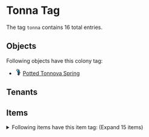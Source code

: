 # Tonna Tag

The tag `tonna` contains 16 total entries.

## Objects

Following objects have this colony tag:

- <img src="https://raw.githubusercontent.com/Ceterai/Enternia/main/objects/alta/special/plants/pots/bushes/tonnova/icon.png" alt="Potted Tonnova Spring icon" loading="lazy" height="16px" width="auto" /> [Potted Tonnova Spring](https://ceterai.github.io/MyEnternia/Wiki/PottedTonnovaSpring)

## Tenants

## Items

<details markdown="1"><summary>Following items have this item tag: (Expand 15 items)</summary>

- <img src="https://raw.githubusercontent.com/Ceterai/Enternia/main/items/generic/food/tier3/ct_tonna_shake.png" alt="Alta Shake icon" loading="lazy" height="16px" width="auto" /> [Alta Shake](https://ceterai.github.io/MyEnternia/Wiki/AltaShake)
- <img src="https://raw.githubusercontent.com/Ceterai/Enternia/main/assetMissing.png" alt="Boiled Tonna icon" loading="lazy" height="16px" width="auto" /> [Boiled Tonna](https://ceterai.github.io/MyEnternia/Wiki/BoiledTonna)
- <img src="https://raw.githubusercontent.com/Ceterai/Enternia/main/items/generic/food/tier2/ct_ometonna.png" alt="Caretaker's Ometonna ★ icon" loading="lazy" height="16px" width="auto" /> [Caretaker's Ometonna ★](https://ceterai.github.io/MyEnternia/Wiki/Caretaker'sOmetonna)
- <img src="https://raw.githubusercontent.com/Ceterai/Enternia/main/items/generic/food/tier3/ct_tonna_shake.png" alt="Ciranga Shake icon" loading="lazy" height="16px" width="auto" /> [Ciranga Shake](https://ceterai.github.io/MyEnternia/Wiki/CirangaShake)
- <img src="https://raw.githubusercontent.com/Ceterai/Enternia/main/items/generic/food/tier2/ct_ometonna.png" alt="Ometonna icon" loading="lazy" height="16px" width="auto" /> [Ometonna](https://ceterai.github.io/MyEnternia/Wiki/Ometonna)
- <img src="https://raw.githubusercontent.com/Ceterai/Enternia/main/items/generic/food/tier3/ct_tonna_shake.png" alt="Perfect Tonna Shake icon" loading="lazy" height="16px" width="auto" /> [Perfect Tonna Shake](https://ceterai.github.io/MyEnternia/Wiki/PerfectTonnaShake)
- <img src="https://raw.githubusercontent.com/Ceterai/Enternia/main/assetMissing.png" alt="Pizzonna Slice icon" loading="lazy" height="16px" width="auto" /> [Pizzonna Slice](https://ceterai.github.io/MyEnternia/Wiki/PizzonnaSlice)
- <img src="https://raw.githubusercontent.com/Ceterai/Enternia/main/assetMissing.png" alt="Tonna Bowl icon" loading="lazy" height="16px" width="auto" /> [Tonna Bowl](https://ceterai.github.io/MyEnternia/Wiki/TonnaBowl)
- <img src="https://raw.githubusercontent.com/Ceterai/Enternia/main/assetMissing.png" alt="Tonna Ice Cream ★ icon" loading="lazy" height="16px" width="auto" /> [Tonna Ice Cream ★](https://ceterai.github.io/MyEnternia/Wiki/TonnaIceCream)
- <img src="https://raw.githubusercontent.com/Ceterai/Enternia/main/items/generic/food/tier3/ct_tonna_meringue.png" alt="Tonna Meringue icon" loading="lazy" height="16px" width="auto" /> [Tonna Meringue](https://ceterai.github.io/MyEnternia/Wiki/TonnaMeringue)
- <img src="https://raw.githubusercontent.com/Ceterai/Enternia/main/items/generic/food/tier3/ct_tonna_shake.png" alt="Tonna Shake icon" loading="lazy" height="16px" width="auto" /> [Tonna Shake](https://ceterai.github.io/MyEnternia/Wiki/TonnaShake)
- <img src="https://raw.githubusercontent.com/Ceterai/Enternia/main/items/generic/food/tier1/ct_tonnakada.png" alt="Tonnakada icon" loading="lazy" height="16px" width="auto" /> [Tonnakada](https://ceterai.github.io/MyEnternia/Wiki/Tonnakada)
- <img src="https://raw.githubusercontent.com/Ceterai/Enternia/main/items/generic/food/tier3/ct_tonna_meringue.png" alt="Tonnakada Meringue icon" loading="lazy" height="16px" width="auto" /> [Tonnakada Meringue](https://ceterai.github.io/MyEnternia/Wiki/TonnakadaMeringue)
- <img src="https://raw.githubusercontent.com/Ceterai/Enternia/main/items/generic/food/tier1/ct_tonnakada.png" alt="Tonnakada Split icon" loading="lazy" height="16px" width="auto" /> [Tonnakada Split](https://ceterai.github.io/MyEnternia/Wiki/TonnakadaSplit)
- <img src="https://raw.githubusercontent.com/Ceterai/Enternia/main/items/generic/food/tier1/ct_tonnakada.png" alt="Virmakada icon" loading="lazy" height="16px" width="auto" /> [Virmakada](https://ceterai.github.io/MyEnternia/Wiki/Virmakada)

</details>
